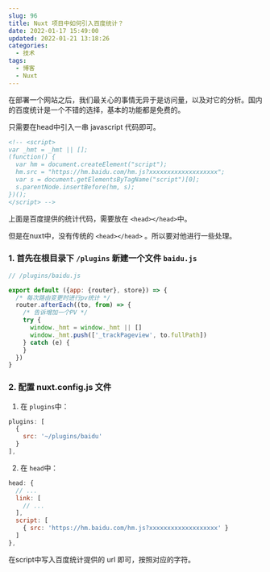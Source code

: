 ```yaml
---
slug: 96
title: Nuxt 项目中如何引入百度统计？
date: 2022-01-17 15:49:00
updated: 2022-01-21 13:18:26
categories: 
  - 技术
tags: 
  - 博客
  - Nuxt
---
```




在部署一个网站之后，我们最关心的事情无异于是访问量，以及对它的分析。国内的百度统计是一个不错的选择，基本的功能都是免费的。

<!-- more -->

只需要在head中引入一串 javascript 代码即可。

```html
<!-- <script>
var _hmt = _hmt || [];
(function() {
  var hm = document.createElement("script");
  hm.src = "https://hm.baidu.com/hm.js?xxxxxxxxxxxxxxxxxxx";
  var s = document.getElementsByTagName("script")[0]; 
  s.parentNode.insertBefore(hm, s);
})();
</script> -->
```

上面是百度提供的统计代码，需要放在 `<head></head>`中。

但是在nuxt中，没有传统的 `<head></head>` 。所以要对他进行一些处理。

### 1. 首先在根目录下 `/plugins` 新建一个文件 `baidu.js`

```js
// /plugins/baidu.js

export default ({app: {router}, store}) => {
  /* 每次路由变更时进行pv统计 */
  router.afterEach((to, from) => {
    /* 告诉增加一个PV */
    try {
      window._hmt = window._hmt || []
      window._hmt.push(['_trackPageview', to.fullPath])
    } catch (e) {
    }
  })
}

```

### 2. 配置 nuxt.config.js 文件

1. 在 `plugins`中：

```js
plugins: [
  {
    src: '~/plugins/baidu'
  }
],
```

2. 在 `head`中：

```js
head: {
  // ...
  link: [
    // ...
  ],
  script: [
    { src: 'https://hm.baidu.com/hm.js?xxxxxxxxxxxxxxxxxxx' }
  ]
},
```

在script中写入百度统计提供的 url 即可，按照对应的字符。
